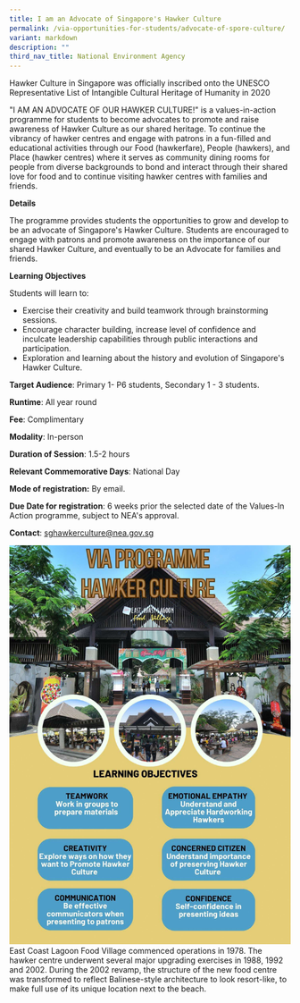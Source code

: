 ```yaml
---
title: I am an Advocate of Singapore's Hawker Culture
permalink: /via-opportunities-for-students/advocate-of-spore-culture/
variant: markdown
description: ""
third_nav_title: National Environment Agency
---
```

Hawker Culture in Singapore was officially inscribed onto the UNESCO Representative List of Intangible Cultural Heritage of Humanity in 2020

"I AM AN ADVOCATE OF OUR HAWKER CULTURE!" is a values-in-action programme for students to become advocates to promote and raise awareness of Hawker Culture as our shared heritage. To continue the vibrancy of hawker centres and engage with patrons in a fun-filled and educational activities through our Food (hawkerfare), People (hawkers), and Place (hawker centres) where it serves as community dining rooms for people from diverse backgrounds to bond and interact through their shared love for food and to continue visiting hawker centres with families and friends.

**Details**		
	
The programme provides students the opportunities to grow and develop to be an advocate of Singapore's Hawker Culture. Students are encouraged to engage with patrons and promote awareness on the importance of our shared Hawker Culture, and eventually to be an Advocate for families and friends.

**Learning Objectives**		
		
Students will learn to: 
* Exercise their creativity and build teamwork through brainstorming sessions. 
* Encourage character building, increase level of confidence and inculcate leadership capabilities through public interactions and participation. 
* Exploration and learning about the history and evolution of Singapore's Hawker Culture.

**Target Audience**: Primary 1- P6 students, Secondary 1 - 3 students. 
		
**Runtime**: All year round		
		
**Fee**: Complimentary		
		
**Modality**: In-person		
		
**Duration of Session**: 1.5-2 hours		

**Relevant Commemorative Days**: National Day		
		
**Mode of registration:** By email.		
		
**Due Date for registration**: 6 weeks prior the selected date of the Values-In Action programme, subject to NEA's approval.		
		
**Contact**: [sghawkerculture@nea.gov.sg](sghawkerculture@nea.gov.sg)

![](/images/VIA_Programme___Hawker_Culture_.jpg)
East Coast Lagoon Food Village commenced operations in 1978. The hawker centre underwent several major upgrading exercises in 1988, 1992 and 2002. During the 2002 revamp, the structure of the new food centre was transformed to reflect Balinese-style architecture to look resort-like, to make full use of its unique location next to the beach.